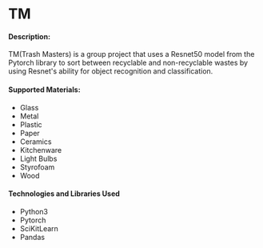 # TM

#### Description:
TM(Trash Masters) is a group project that uses a Resnet50 model from the Pytorch library to sort between recyclable and non-recyclable wastes by using Resnet's ability for object recognition and classification. 

#### Supported Materials:
- Glass
- Metal
- Plastic
- Paper
- Ceramics
- Kitchenware
- Light Bulbs
- Styrofoam
- Wood

#### Technologies and Libraries Used
- Python3
- Pytorch
- SciKitLearn
- Pandas
